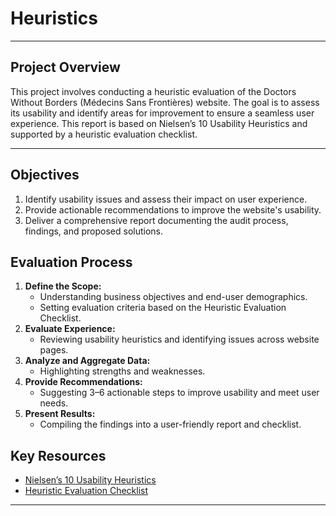 # Heuristics

---

## **Project Overview**
This project involves conducting a heuristic evaluation of the Doctors Without Borders (Médecins Sans Frontières) website. The goal is to assess its usability and identify areas for improvement to ensure a seamless user experience. This report is based on Nielsen’s 10 Usability Heuristics and supported by a heuristic evaluation checklist.

---

## **Objectives**
1. Identify usability issues and assess their impact on user experience.
2. Provide actionable recommendations to improve the website's usability.
3. Deliver a comprehensive report documenting the audit process, findings, and proposed solutions.



## **Evaluation Process**
1. **Define the Scope:**
   - Understanding business objectives and end-user demographics.
   - Setting evaluation criteria based on the Heuristic Evaluation Checklist.
2. **Evaluate Experience:**
   - Reviewing usability heuristics and identifying issues across website pages.
3. **Analyze and Aggregate Data:**
   - Highlighting strengths and weaknesses.
4. **Provide Recommendations:**
   - Suggesting 3–6 actionable steps to improve usability and meet user needs.
5. **Present Results:**
   - Compiling the findings into a user-friendly report and checklist.


## **Key Resources**
- [Nielsen’s 10 Usability Heuristics](https://www.nngroup.com/articles/ten-usability-heuristics/)
- [Heuristic Evaluation Checklist](https://drive.google.com/file/d/10KbfbNZA1oVS1sXbjjXLPPmdZ6nqVkdc/view)

---
